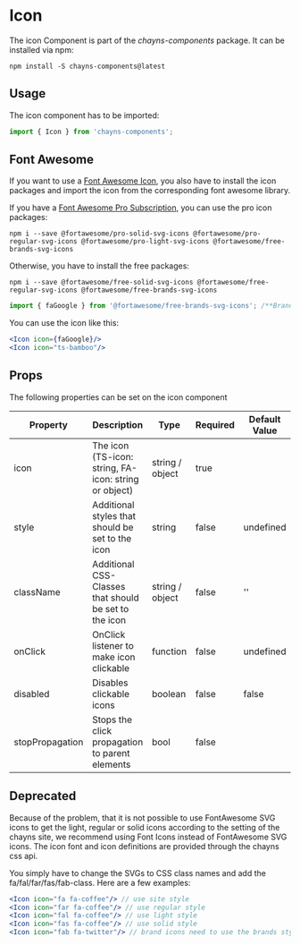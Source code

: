 # Icon #

The icon Component is part of the *chayns-components* package. It can be installed via npm:

    npm install -S chayns-components@latest


## Usage ##

The icon component has to be imported:

```jsx harmony
import { Icon } from 'chayns-components';
```


## Font Awesome ##

If you want to use a [Font Awesome Icon](https://fontawesome.com/icons), you also have to install the icon packages and import the icon from the corresponding font awesome library.

If you have a [Font Awesome Pro Subscription](https://fontawesome.com/pro), you can use the pro icon packages:

    npm i --save @fortawesome/pro-solid-svg-icons @fortawesome/pro-regular-svg-icons @fortawesome/pro-light-svg-icons @fortawesome/free-brands-svg-icons
    
Otherwise, you have to install the free packages:
    
    npm i --save @fortawesome/free-solid-svg-icons @fortawesome/free-regular-svg-icons @fortawesome/free-brands-svg-icons
    


```jsx harmony
import { faGoogle } from '@fortawesome/free-brands-svg-icons'; /**Brands Style*/
```

You can use the icon like this:
```jsx harmony
<Icon icon={faGoogle}/>
<Icon icon="ts-bamboo"/>
```


## Props ##

The following properties can be set on the icon component

| Property     | Description                                                                       | Type            | Required | Default Value |
|--------------|-----------------------------------------------------------------------------------|-----------------|----------|---------------|
| icon         | The icon (TS-icon: string, FA-icon: string or object)                             | string / object | true     |               |
| style        | Additional styles that should be set to the icon                                  | string          | false    | undefined     |
| className    | Additional CSS-Classes that should be set to the icon                             | string / object | false    | ''            |
| onClick      | OnClick listener to make icon clickable                                           | function        | false    | undefined     |
| disabled     | Disables clickable icons                                                          | boolean         | false    | false         |
| stopPropagation | Stops the click propagation to parent elements                                 | bool            | false    |               |

## Deprecated ##

Because of the problem, that it is not possible to use FontAwesome SVG icons to get the light, regular or solid icons 
according to the setting of the chayns site, we recommend using Font Icons instead of FontAwesome SVG icons. 
The icon font and icon definitions are provided through the chayns css api.

You simply have to change the SVGs to CSS class names and add the fa/fal/far/fas/fab-class. Here are a few examples:

````jsx harmony
<Icon icon="fa fa-coffee"/> // use site style
<Icon icon="far fa-coffee"/> // use regular style
<Icon icon="fal fa-coffee"/> // use light style
<Icon icon="fas fa-coffee"/> // use solid style
<Icon icon="fab fa-twitter"/> // brand icons need to use the brands style
````

